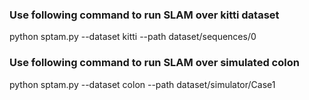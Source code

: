 
### Use following command to run SLAM over kitti dataset
python sptam.py --dataset kitti --path dataset/sequences/0

### Use following command to run SLAM over simulated colon
python sptam.py --dataset colon --path dataset/simulator/Case1